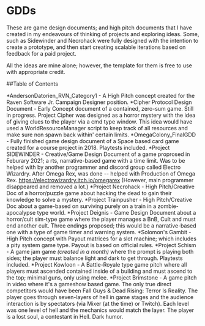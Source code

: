 # GDDs
These are game design documents; and high pitch documents that I have created in my endeavours of thinking of projects and exploring ideas. 
Some, such as Sidewinder and Necrohack were fully designed with the intention to create a prototype, and then start creating scalable iterations based on feedback for a paid project.

All the ideas are mine alone; however, the template for them is free to use with appropriate credit.

##Table of Contents

*AndersonDatorien_RVN_Category1 - A High Pitch concept created for the Raven Software Jr. Campaign Designer position.
*Cipher Protocol Design Document - Early Concept document of a contained, zero-sum game. Still in progress. Project Cipher was designed as a horror mystery with the idea of giving clues to the player via a cmd type window. This idea would have used a WorldResourceManager script to keep track of all resources and make sure non spawn back within' certain limits.
*OmegaColony_FinalGDD - Fully finished game design document of a Space based card game created for a course project in 2018. Playtests included.
*Project SIDEWINDER - Creative/Game Design Document of a game proprosed in Feburary 2021; a rts, narrative-based game with a time limit. Was to be helped with by another programmer and discord group called Electro Wizardry. After Omega Rex, was done -- helped with Production of Omega Rex. https://electrowizardry.itch.io/omegarex (However, main programmer disappeared and removed a lot.)
*Project Necrohack - High Pitch/Creative Doc of a horror/puzzle game about hacking the dead to gain their knowledge to solve a mystery.
*Project Trainpusher - High Pitch/Creative Doc about a game-based on surviving purely on a train in a zombie-apocalypse type world.
*Project Deignis - Game Design Document about a horror/cult sim-type game where the player manages a BnB, Cult and must end another cult. Three endings proposed; this would be a narrative-based one with a type of game timer and warning system. 
*Solomon's Gambit - High Pitch concept with Payout matrices for a slot machine; which includes a pity system game type. Payout is based on official rules.
*Project Schism - A game jam game *(created in a month)* where the prompt is playing both sides; the player must balance light and dark to get through. Playtests included.
*Project Kowloon - A Battle-Royale type game pitch where all players must ascended contained inside of a building and must ascend to the top; minimal guns, only using melee.
*Project Brimstone - A game pitch in video where it's a gameshow based game. The only true direct competitors would have been Fall Guys & Dead Rising: Terror Is Reality. The player goes through seven-layers of hell in game stages and the audience interaction is by spectators (via Mixer (at the time) or Twitch). Each level was one level of hell and the mechanics would match the layer. The player is a lost soul, a contestant in Hell. Dark humor.
